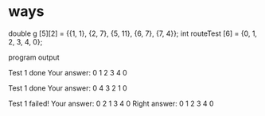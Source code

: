 # ways

double g [5][2] = {{1, 1},
                {2, 7},
                {5, 11},
                {6, 7},
                {7, 4}};
    int routeTest [6] = {0, 1, 2, 3, 4, 0};
    
program output

Test 1 done
Your answer: 0 1 2 3 4 0

Test 1 done
Your answer: 0 4 3 2 1 0

Test 1 failed!
Your answer: 0 2 1 3 4 0
Right answer: 0 1 2 3 4 0
